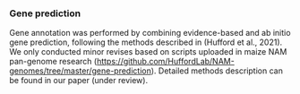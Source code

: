 ### Gene prediction
Gene annotation was performed by combining evidence-based and ab initio gene prediction, following the methods 
described in (Hufford et al., 2021). We only conducted minor revises based on scripts uploaded in maize NAM 
pan-genome research (https://github.com/HuffordLab/NAM-genomes/tree/master/gene-prediction). 
Detailed methods description can be found in our paper (under review). 


